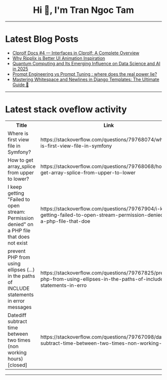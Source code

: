 <h1 align="center">Hi 👋, I'm Tran Ngoc Tam</h1>

---

# Latest Blog Posts 
<!-- BLOG-POST-LIST:START -->
- [Clprolf Docs #4 — Interfaces in Clprolf: A Complete Overview](https://dev.to/charles_koffler_bcabc582b/clprolf-docs-4-interfaces-in-clprolf-a-complete-overview-3d2e)
- [Why Ripplix is Better UI Animation Inspiration](https://dev.to/tamim_ahmed_412f3d75a7fc0/why-ripplix-is-better-ui-animation-inspiration-4fc1)
- [Quantum Computing and Its Emerging Influence on Data Science and AI in 2025](https://dev.to/donazacharias/quantum-computing-and-its-emerging-influence-on-data-science-and-ai-in-2025-4pn2)
- [Prompt Engineering vs Prompt Tuning : where does the real power lie?](https://dev.to/snehaup1997/prompt-engineering-vs-prompt-tuning-where-does-the-real-power-lie-2d97)
- [Mastering Whitespace and Newlines in Django Templates: The Ultimate Guide 🎯](https://dev.to/bharat_solanke_8e45411fa6/mastering-whitespace-and-newlines-in-django-templates-the-ultimate-guide-5eii)
<!-- BLOG-POST-LIST:END -->

---

# Latest stack oveflow activity
<table>
  <tr><th>Title</th><th>Link</th></tr>
  <!-- STACKOVERFLOW:START --><tr><td>Where is first view file in Symfony?</td><td>https://stackoverflow.com/questions/79768074/where-is-first-view-file-in-symfony</td></tr><tr><td>How to get array_splice from upper to lower?</td><td>https://stackoverflow.com/questions/79768068/how-to-get-array-splice-from-upper-to-lower</td></tr><tr><td>I keep getting &quot;Failed to open stream: Permission denied&quot; on a PHP file that does not exist</td><td>https://stackoverflow.com/questions/79767904/i-keep-getting-failed-to-open-stream-permission-denied-on-a-php-file-that-doe</td></tr><tr><td>prevent PHP from using ellipses &lpar;...&rpar; in the paths of INCLUDE statements in error messages</td><td>https://stackoverflow.com/questions/79767825/prevent-php-from-using-ellipses-in-the-paths-of-include-statements-in-erro</td></tr><tr><td>Datediff subtract time between two times &lpar;non working hours&rpar; [closed]</td><td>https://stackoverflow.com/questions/79767098/datediff-subtract-time-between-two-times-non-working-hours</td></tr><!-- STACKOVERFLOW:END -->
</table>

---


